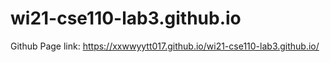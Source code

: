 # wi21-cse110-lab3.github.io
Github Page link: https://xxwwyytt017.github.io/wi21-cse110-lab3.github.io/

